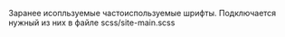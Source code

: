Заранее исопльзуемые частоиспользуемые шрифты. Подключается нужный из них в файле scss/site-main.scss
